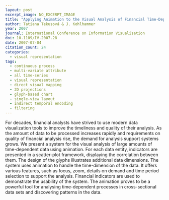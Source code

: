 ```yaml
---
layout: post
excerpt_image: NO_EXCERPT_IMAGE
title: "Applying Animation to the Visual Analysis of Financial Time-Dependent Data"
author: Tatiana Tekusová & J. Kohlhammer
year: 2007
journal: International Conference on Information Visualisation
doi: 10.1109/IV.2007.28
date: 2007-07-04
citation_count: 24
categories:
  - visual representation
tags:
  - continuous process
  - multi-variate attribute
  - all time-series
  - visual representation
  - direct visual mapping
  - 2D projections
  - glyph-based chart
  - single-view layout
  - indirect temporal encoding
  - filtering
---
```

For decades, financial analysts have strived to use modern data visualization tools to improve the timeliness and quality of their analysis. As the amount of data to be processed increases rapidly and requirements on quality of financial analysis rise, the demand for analysis support systems grows. We present a system for the visual analysis of large amounts of time-dependent data using animation. For each data entity, indicators are presented in a scatter-plot framework, displaying the correlation between them. The design of the glyphs illustrates additional data dimensions. The system uses animation to handle the time-dimension of the data. It offers various features, such as focus, zoom, details on demand and time period selection to support the analysis. Financial indicators are used to demonstrate the usability of the system. The animation proves to be a powerful tool for analysing time-dependent processes in cross-sectional data sets and discovering patterns in the data.
